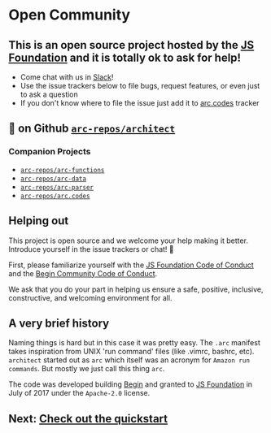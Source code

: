 # Open Community

## This is an open source project hosted by the [JS Foundation](https://js.foundation/about) and it is totally ok to ask for help!

- Come chat with us in [Slack](https://join.slack.com/t/architecture-as-text/shared_invite/MjE2MzU4Nzg0NTY1LTE1MDA2NzgyMzYtODE2NzRkOGRmYw)!
- Use the issue trackers below to file bugs, request features, or even just to ask a question
- If you don't know where to file the issue just add it to [arc.codes](https://github.com/arc-repos/arc.codes/issues) tracker

## 🌟 on Github <a href=https://github.com/arc-repos/architect><code>arc-repos/architect</code></a>

### Companion Projects

- [`arc-repos/arc-functions`](https://github.com/arc-repos/arc-functions) 
- [`arc-repos/arc-data`](https://github.com/arc-repos/arc-data)  
- [`arc-repos/arc-parser`](https://github.com/arc-repos/arc-parser) 
- [`arc-repos/arc.codes`](https://github.com/arc-repos/arc.codes)
## Helping out

This project is open source and we welcome your help making it better. Introduce yourself in the issue trackers or chat! &#x1f49e; 

First, please familiarize yourself with the [JS Foundation Code of Conduct](https://js.foundation/community/code-of-conduct) and the [Begin Community Code of Conduct](https://github.com/smallwins/policy/blob/master/begin-community-code-of-conduct.md). 

We ask that you do your part in helping us ensure a safe, positive, inclusive, constructive, and welcoming environment for all.

## A very brief history

Naming things is hard but in this case it was pretty easy. The `.arc` manifest takes inspiration from UNIX 'run command' files (like .vimrc, bashrc, etc). `architect` started out as `arc` which itself was an acronym for `Amazon run commands`. But mostly we just call this thing `arc`.

The code was developed building [Begin](https://begin.com) and granted to [JS Foundation](https://js.foundation/) in July of 2017 under the `Apache-2.0` license.

## Next: [Check out the quickstart](/quickstart)
